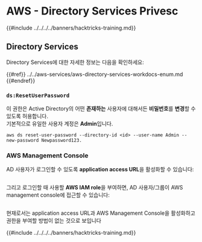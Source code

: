 # AWS - Directory Services Privesc

{{#include ../../../../banners/hacktricks-training.md}}

## Directory Services

Directory Services에 대한 자세한 정보는 다음을 확인하세요:

{{#ref}}
../../aws-services/aws-directory-services-workdocs-enum.md
{{#endref}}

### `ds:ResetUserPassword`

이 권한은 Active Directory의 어떤 **존재하는** 사용자에 대해서든 **비밀번호**를 **변경**할 수 있도록 허용합니다.\
기본적으로 유일한 사용자 계정은 **Admin**입니다.
```
aws ds reset-user-password --directory-id <id> --user-name Admin --new-password Newpassword123.
```
### AWS Management Console

AD 사용자가 로그인할 수 있도록 **application access URL**을 활성화할 수 있습니다:

<figure><img src="../../../images/image (244).png" alt=""><figcaption></figcaption></figure>

그리고 로그인할 때 사용할 **AWS IAM role**을 부여하면, AD 사용자/그룹이 AWS management console에 접근할 수 있습니다:

<figure><img src="../../../images/image (155).png" alt=""><figcaption></figcaption></figure>

현재로서는 application access URL과 AWS Management Console을 활성화하고 권한을 부여할 방법이 없는 것으로 보입니다

{{#include ../../../../banners/hacktricks-training.md}}
